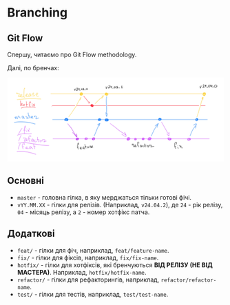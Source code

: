 # Branching

## Git Flow
Спершу, читаємо про Git Flow methodology.

Далі, по бренчах:

![branching](./assets/Webitel%20branching_page-0001.jpg)

## Основні 

- `master` - головна гілка, в яку мерджаться тільки готові фічі.
- `vYY.MM.XX` - гілки для релізів. (Наприклад, `v24.04.2`), де `24` - рік релізу,
`04` - місяць релізу, а `2` - номер хотфікс патча.

## Додаткові

- `feat/` - гілки для фіч, наприклад, `feat/feature-name`.
- `fix/` - гілки для фіксів, наприклад, `fix/fix-name`.
- `hotfix/` - гілки для хотфіксів, які бренчуються **ВІД РЕЛІЗУ (НЕ ВІД МАСТЕРА)**.
Наприклад, `hotfix/hotfix-name`.
- `refactor/` - гілки для рефакторингів, наприклад, `refactor/refactor-name`.
- `test/` - гілки для тестів, наприклад, `test/test-name`.
